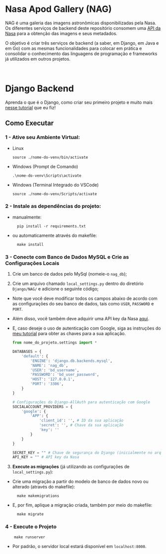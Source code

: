 # Nasa Apod Gallery (NAG)
NAG é uma galeria das imagens astronômicas disponibilizadas pela Nasa. Os diferentes serviços de backend deste repositório consomem uma [API da Nasa](https://github.com/nasa/apod-api) para a obtenção das imagens e seus metadados.

O objetivo é criar três serviços de backend (a saber, em Django, em Java e em Go) com as mesmas funcionalidades para colocar em prática e consolidar o conhecimento das linguagens de programação e frameworks já utilizados em outros projetos.

<br>

# Django Backend
Aprenda o que é o Django, como criar seu primeiro projeto e muito mais [nesse tutorial](https://github.com/GustavoMartinx/Nasa-Apod-Gallery-Back/blob/main/Django/DjangoTutorial.md) que eu fiz!

## Como Executar

### 1 - Ative seu Ambiente Virtual:

- Linux

    ```
    source ./nome-do-venv/bin/activate
    ```

- Windows (Prompt de Comando)

    ```
    .\nome-do-venv\Scripts\activate
    ```

- Windows (Terminal Integrado do VSCode)

    ```
    source ./nome-do-venv/Scripts/activate
    ```

### 2 - Instale as dependências do projeto:
        
- manualmente:

        pip install -r requirements.txt

- ou automaticamente através do makefile:

        make install


### 3 - Conecte com Banco de Dados MySQL e Crie as Configurações Locais

1. Crie um banco de dados pelo MySql (nomeie-o `nag_db`);

2. Crie um arquivo chamado ``local_settings.py`` dentro do diretório ``Django/NAG/`` e adicione o seguinte código;

- Note que você deve modificar todos os campos abaixo de acordo com as configurações do seu banco de dados, tais como ``USER``, ``PASSWORD`` e ``PORT``.

- Além disso, você também deve adquirir uma API key da Nasa [aqui](https://api.nasa.gov).

- E, caso deseje o uso de autenticação com Google, siga as instruções do [meu tutorial](https://github.com/GustavoMartinx/Nasa-Apod-Gallery-Back/blob/main/Django/DjangoTutorial.md#como-fazer-login-de-usu%C3%A1rios-em-django-com-google-atrav%C3%A9s-do-allauth) para obter as chaves para a sua aplicação.

    ```python
    from nome_do_projeto.settings import *

    DATABASES = {
        'default': {
            'ENGINE': 'django.db.backends.mysql',
            'NAME': 'nag_db',
            'USER': 'bd_username',
            'PASSWORD': 'bd_user_password',
            'HOST': '127.0.0.1',
            'PORT': '3306',
        }
    }

    # Configurações do Django-AllAuth para autenticação com Google
    SOCIALACCOUNT_PROVIDERS = {
        'google': {
            'APP': {
                'client_id': '', # ID da sua aplicação
                'secret': '', # Chave da sua aplicação
                'key': ''
            }
        }
    }

    SECRET_KEY = "" # Chave de segurança do Django (inicialmente no arquivo settings.py)
    API_KEY = "" # API key da Nasa

    ```

3. **Execute as migrações** (já utilizando as configurações de ``local_settings.py``):

- Crie uma migração a partir do modelo de banco de dados novo ou alterado (através do makefile):
    
        make makemigrations

- E, por fim, aplique a migração criada, também por meio do makefile:
    
        make migrate

### 4 - Execute o Projeto

        make runserver

- Por padrão, o servidor local estará disponível em ``localhost:8000``.
